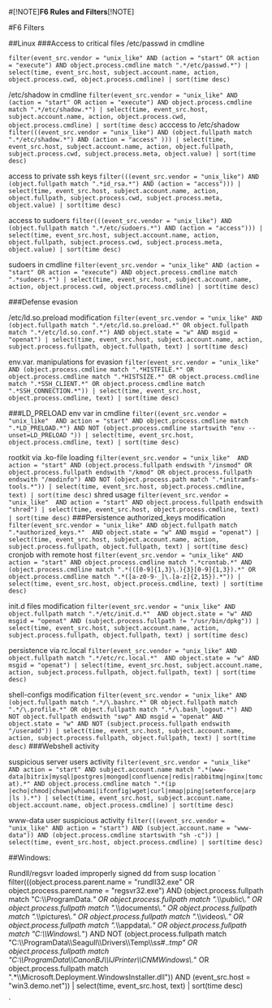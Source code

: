 #[!NOTE]**F6 Rules and Filters**[!NOTE]

#F6 Filters

##Linux
###Access to critical files
/etc/passwd in cmdline
```
filter(event_src.vendor = "unix_like" AND (action = "start" OR action = "execute") AND object.process.cmdline match ".*/etc/passwd.*") | select(time, event_src.host, subject.account.name, action, object.process.cwd, object.process.cmdline) | sort(time desc)
```
/etc/shadow in cmdline
`
filter(event_src.vendor = "unix_like" AND (action = "start" OR action = "execute") AND object.process.cmdline match ".*/etc/shadow.*") | select(time, event_src.host, subject.account.name, action, object.process.cwd, object.process.cmdline) | sort(time desc)
`
acccess to /etc/shadow
`
filter(((event_src.vendor = "unix_like") AND (object.fullpath match ".*/etc/shadow.*") AND (action = "access" ))) | select(time, event_src.host, subject.account.name, action, object.fullpath, subject.process.cwd, subject.process.meta, object.value) | sort(time desc)
`

access to private ssh keys
`
filter(((event_src.vendor = "unix_like") AND (object.fullpath match ".*id_rsa.*") AND (action = "access"))) | select(time, event_src.host, subject.account.name, action, object.fullpath, subject.process.cwd, subject.process.meta, object.value) | sort(time desc)
`

access to sudoers
`
filter(((event_src.vendor = "unix_like") AND (object.fullpath match ".*/etc/sudoers.*") AND (action = "access"))) | select(time, event_src.host, subject.account.name, action, object.fullpath, subject.process.cwd, subject.process.meta, object.value) | sort(time desc)
`

sudoers in cmdline
`
filter(event_src.vendor = "unix_like" AND (action = "start" OR action = "execute") AND object.process.cmdline match ".*sudoers.*") | select(time, event_src.host, subject.account.name, action, object.process.cwd, object.process.cmdline) | sort(time desc)
`

###Defense evasion

/etc/ld.so.preload modification
`
filter(event_src.vendor = "unix_like" AND (object.fullpath match ".*/etc/ld.so.preload.*" OR object.fullpath match ".*/etc/ld.so.conf.*") AND object.state = "w" AND msgid = "openat") | select(time, event_src.host, subject.account.name, action, subject.process.fullpath, object.fullpath, text) | sort(time desc)
`

env.var. manipulations for evasion
`
filter(event_src.vendor = "unix_like"  AND (object.process.cmdline match ".*HISTFILE.*" OR object.process.cmdline match ".*HISTSIZE.*" OR object.process.cmdline match ".*SSH_CLIENT.*" OR object.process.cmdline match ".*SSH_CONNECTION.*")) | select(time, event_src.host, object.process.cmdline, text) | sort(time desc)
`

###LD_PRELOAD env var in cmdline
`
filter((event_src.vendor = "unix_like"  AND action = "start" AND object.process.cmdline match ".*LD_PRELOAD.*") AND NOT (object.process.cmdline startswith "env --unset=LD_PRELOAD ")) | select(time, event_src.host, object.process.cmdline, text) | sort(time desc)
`

rootkit via .ko-file loading
`
filter(event_src.vendor = "unix_like"  AND action = "start" AND (object.process.fullpath endswith "/insmod" OR object.process.fullpath endswith "/kmod" OR object.process.fullpath endswith "/modinfo") AND NOT (object.process.path match ".*initramfs-tools.*")) | select(time, event_src.host, object.process.cmdline, text) | sort(time desc)
`
shred usage
`
filter(event_src.vendor = "unix_like"  AND action = "start" AND object.process.fullpath endswith "shred") | select(time, event_src.host, object.process.cmdline, text) | sort(time desc)
`
###Persistence
authorized_keys modification
`
filter(event_src.vendor = "unix_like" AND object.fullpath match ".*authorized_keys.*"  AND object.state = "w" AND msgid = "openat") | select(time, event_src.host, subject.account.name, action, subject.process.fullpath, object.fullpath, text) | sort(time desc)
`
cronjob with remote host
`
filter(event_src.vendor = "unix_like" AND action = "start" AND object.process.cmdline match ".*crontab.*" AND (object.process.cmdline match ".*(([0-9]{1,3}\.){3}[0-9]{1,3}).*" OR object.process.cmdline match ".*([a-z0-9-_]\.[a-z]{2,15}).*")) | select(time, event_src.host, object.process.cmdline, text) | sort(time desc)
`

init.d files modification
`
filter(event_src.vendor = "unix_like" AND object.fullpath match ".*/etc/init.d.*"  AND object.state = "w" AND msgid = "openat" AND (subject.process.fullpath != "/usr/bin/dpkg")) | select(time, event_src.host, subject.account.name, action, subject.process.fullpath, object.fullpath, text) | sort(time desc)
`

persistence via rc.local
`
filter(event_src.vendor = "unix_like" AND object.fullpath match ".*/etc/rc.local.*"  AND object.state = "w" AND msgid = "openat") | select(time, event_src.host, subject.account.name, action, subject.process.fullpath, object.fullpath, text) | sort(time desc)
`

shell-configs modification
`
filter(event_src.vendor = "unix_like" AND (object.fullpath match ".*/\.bashrc.*" OR object.fullpath match ".*/\.profile.*" OR object.fullpath match ".*/\.bash_logout.*") AND NOT object.fullpath endswith "swp" AND msgid = "openat" AND object.state = "w" AND NOT (subject.process.fullpath endswith "/useradd")) | select(time, event_src.host, subject.account.name, action, subject.process.fullpath, object.fullpath, text) | sort(time desc)
`
###Webshell activity

suspicious server users activity
`
filter(event_src.vendor = "unix_like" AND action = "start" AND subject.account.name match ".*(www-data|bitrix|mysql|postgres|mongod|confluence|redis|rabbitmq|nginx|tomcat).*" AND object.process.cmdline match ".*(ip |echo|chmod|chown|whoami|ifconfig|wget|curl|nmap|ping|setenforce|arp |ls ).*") | select(time, event_src.host, subject.account.name, object.account.name, object.process.cmdline) | sort(time desc)
`

www-data user suspicious activity
`
filter(((event_src.vendor = "unix_like" AND action = "start") AND (subject.account.name = "www-data")) AND (object.process.cmdline startswith "sh -c")) | select(time, event_src.host, object.process.cmdline) | sort(time desc)
`

##Windows:

Rundll/regsvr loaded improperly signed dd from susp location
`
filter(((object.process.parent.name = "rundll32.exe" OR object.process.parent.name = "regsvr32.exe") AND (object.process.fullpath match "C:\\\ProgramData.*" OR object.process.fullpath match ".*\\\public\\\.*" OR object.process.fullpath match ".*\\\documents\\\.*" OR object.process.fullpath match ".*\\\pictures\\\.*" OR object.process.fullpath match ".*\\\videos\\\.*" OR object.process.fullpath match ".*\\\appdata\\\.*" OR object.process.fullpath match "C:\\\Windows\\\.*") AND NOT (object.process.fullpath match "C:\\\ProgramData\\\Seagull\\\Drivers\\\Temp\\\ss#.*.tmp" OR object.process.fullpath match "C:\\\ProgramData\\\CanonBJ\\\IJPrinter\\\CNMWindows\\\.*" OR object.process.fullpath match ".*\\\Microsoft.Deployment.WindowsInstaller.dll")) AND (event_src.host = "win3.demo.net")) | select(time, event_src.host, text) | sort(time desc)

`
